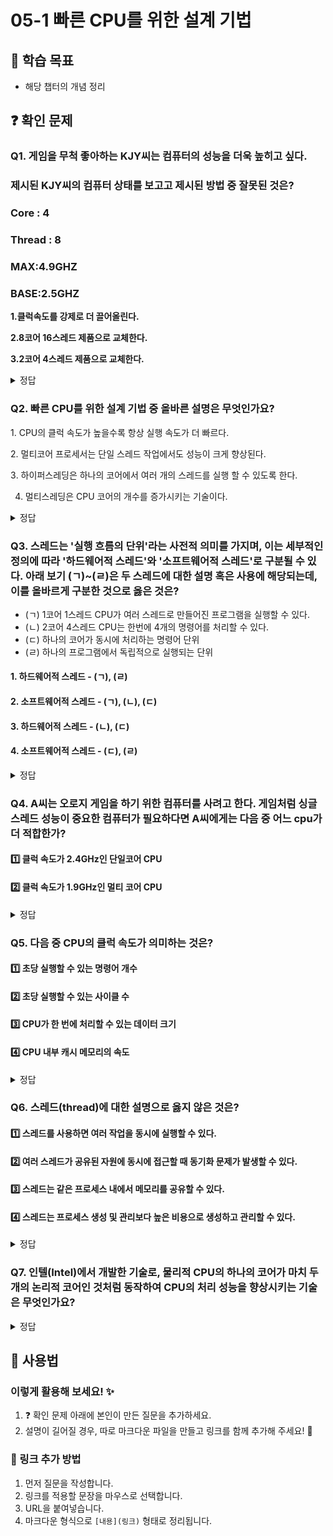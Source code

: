 # 05-1 빠른 CPU를 위한 설계 기법

## 📌 학습 목표
- 해당 챕터의 개념 정리

## ❓ 확인 문제
### Q1. 게임을 무척 좋아하는 KJY씨는 컴퓨터의 성능을 더욱 높히고 싶다.
### 제시된 KJY씨의 컴퓨터 상태를 보고고 제시된 방법 중 잘못된 것은? 

### Core : 4
### Thread : 8
### MAX:4.9GHZ
### BASE:2.5GHZ

**1.클럭속도를 강제로 더 끌어올린다.**

**2.8코어 16스레드 제품으로 교체한다.**

**3.2코어 4스레드 제품으로 교체한다.**

<details>
<summary>정답</summary>

- **3. 2코어 4스레드 제품으로 교체한다.**   

**[해설]**
1.클럭 속도를 강제로 올리는 것은 오버클럭킹이라는 기법으로 
 기본적으로 클럭 속도가 높으면 컴퓨터의 성능은 오른다.
다만 과하게 사용할 경우 발열 문제등이 발생하기에 적절히 사용해야 한다.
2.코어란 명령어를 실행하는 부품으로 코어가 8개라는 것은 명령어를 실행하는 부품을 8개 포함하고 있다는 것이다. 
스레드는 컴퓨터가 함번에 처리할수 있는 명령어 단위를 의미한다. 
즉 16스레드란 한번에 16가지 명령어를 처리 할 수 있다. 

3.코어와 스레드가 위의 설명한 대로이기에 코어와 스레드가 기존보다 줄어든다면 
컴퓨터의 성능은 오히려 떨어질 것이다. 

---

</details>

### Q2. 빠른 CPU를 위한 설계 기법 중 올바른 설명은 무엇인가요?

1️. CPU의 클럭 속도가 높을수록 항상 실행 속도가 더 빠르다.

2️. 멀티코어 프로세서는 단일 스레드 작업에서도 성능이 크게 향상된다.

3️. 하이퍼스레딩은 하나의 코어에서 여러 개의 스레드를 실행 할 수 있도록 한다.

4. 멀티스레딩은 CPU 코어의 개수를 증가시키는 기술이다.

<details>
<summary>정답</summary>

- **3. 하이퍼스레딩은 하나의 코어에서 여러 개의 스레드를 실행 할 수 있도록 한다.**   
  - 하이퍼스레딩은 인텔에서 개발한 기술로, 한 개의 코어가 마치 두 개의 논리적 코어처럼 동작하도록 하여 병렬 처리를 향상시키는 기능입니다.

**[해설]**

- **1. CPU의 클럭 속도가 높을수록 항상 실행 속도가 더 빠르다. X**   
  - 클럭 속도(GHz)가 높으면 CPU가 초당 실행할 수 있는 명령어 수가 증가
  - 하지만 아키텍처, 캐시 메모리, 전력 효율성 등 다른 요소에 따라 성능 차이가 날 수 있음
  - 클럭 속도가 높아도 성능이 항상 빠른 것은 아님 (예: 최신 저클럭 CPU가 과거 고클럭 CPU보다 더 빠를 수도 있음)


- **2️. 멀티코어 프로세서는 단일 스레드 작업에서도 성능이 크게 향상된다. X**   
  - 여러 개의 코어가 있어서 멀티스레드 환경에서는 성능이 향상됨
  - 단일 스레드(single-thread) 작업에서는 큰 차이가 없을 수도 있음
  - 멀티코어는 단일 스레드 작업에서 반드시 성능 향상을 보장하지 않음
  

- **4. 멀티스레딩은 CPU 코어의 개수를 증가시키는 기술이다. X** 
  - 하나의 프로그램이 여러 개의 스레드를 생성하여 CPU의 여러 코어를 효율적으로 활용하는 기법
  - 멀티스레딩은 CPU의 코어 개수를 늘리는 기술이 아니라, 여러 개의 스레드를 활용하는 기법
  
---

</details>

### Q3. 스레드는 '실행 흐름의 단위'라는 사전적 의미를 가지며, 이는 세부적인 정의에 따라 '하드웨어적 스레드'와 '소프트웨어적 스레드'로 구분될 수 있다. 아래 보기 (ㄱ)~(ㄹ)은 두 스레드에 대한 설명 혹은 사용에 해당되는데, 이를 올바르게 구분한 것으로 옳은 것은?

- (ㄱ) 1코어 1스레드 CPU가 여러 스레드로 만들어진 프로그램을 실행할 수 있다.
- (ㄴ) 2코어 4스레드 CPU는 한번에 4개의 명령어를 처리할 수 있다.
- (ㄷ) 하나의 코어가 동시에 처리하는 명령어 단위
- (ㄹ) 하나의 프로그램에서 독립적으로 실행되는 단위

#### 1. 하드웨어적 스레드 - (ㄱ), (ㄹ)
#### 2. 소프트웨어적 스레드 - (ㄱ), (ㄴ), (ㄷ)
#### 3. 하드웨어적 스레드 - (ㄴ), (ㄷ)
#### 4. 소프트웨어적 스레드 - (ㄷ), (ㄹ)

<details>
<summary>정답</summary>

#### 3. 하드웨어적 스레드 - (ㄴ), (ㄷ)  
- CPU에서 사용되는 스레드와 프로그래밍에서 사용되는 스레드는 용례가 다르기 때문에, 각 의미를 갖는 스레드를 구분할 필요가 있습니다.
- 하드웨어적 스레드는 하나의 코어가 동시에 처리하는 명령어 단위를 의미합니다.
- 소프트웨어적 스레드는 하나의 프로그램에서 독립적으로 실행되는 단위를 의미합니다. 
- 따라서 하드웨어적 스레드는 (ㄴ), (ㄷ), 소프트웨어적 스레드는 (ㄱ), (ㄹ) 로 구분할 수 있습니다. 
  
---

</details> 

### Q4. A씨는 오로지 게임을 하기 위한 컴퓨터를 사려고 한다. 게임처럼 싱글 스레드 성능이 중요한 컴퓨터가 필요하다면 A씨에게는 다음 중 어느 cpu가 더 적합한가?
#### 1️⃣ 클럭 속도가 2.4GHz인 단일코어 CPU 
#### 2️⃣ 클럭 속도가 1.9GHz인 멀티 코어 CPU

<details> 
<summary>정답</summary>
#### 1️⃣ 클럭 속도가 2.4GHz인 단일코어 CPU

**[해설]**
- 게임은 일반적으로 **싱글 스레드 성능**이 중요하기 때문에, 클럭 속도가 더 높은 단일 코어 CPU가 더 적합하다.
- 대부분의 게임은 멀티 코어를 어느 정도 활용하긴 하지만, 여전히 **단일 스레드 성능**이 게임 프레임 레이트(FPS)에 큰 영향을 미치고 있다.
-  클럭 속도가 높을수록 한 스레드에서 더 많은 연산을 수행할 수 있어, 결과적으로 게임 성능이 향상될 가능성이 크다. 
</details>


### Q5. 다음 중 CPU의 클럭 속도가 의미하는 것은?

#### 1️⃣ 초당 실행할 수 있는 명령어 개수
#### 2️⃣ 초당 실행할 수 있는 사이클 수
#### 3️⃣ CPU가 한 번에 처리할 수 있는 데이터 크기
#### 4️⃣ CPU 내부 캐시 메모리의 속도

<details>
<summary>정답</summary>

<h4>2️⃣ 초당 실행할 수 있는 사이클 수</h4>

- 클럭 속도는 CPU가 초당 실행할 수 있는 **사이클(Clock Cycle)** 수를 의미함.

---
#### 1️⃣ 말 그대로 명령어 개수를 의미하며 클럭이 높다고 항상 명령어 실행 속도가 높은 것은 아니라는 것을 알아야 됨.

#### 3️⃣ CPU가 한 번에 처리할 수 있는 데이터 크기는 **버스 폭**과 관련됨.

#### 4️⃣ 캐시 메모리의 속도는 클럭 속도와 직접적인 관련이 없음.

</details>


### Q6. 스레드(thread)에 대한 설명으로 옳지 않은 것은?

#### 1️⃣ 스레드를 사용하면 여러 작업을 동시에 실행할 수 있다.
#### 2️⃣ 여러 스레드가 공유된 자원에 동시에 접근할 때 동기화 문제가 발생할 수 있다.
#### 3️⃣ 스레드는 같은 프로세스 내에서 메모리를 공유할 수 있다.
#### 4️⃣ 스레드는 프로세스 생성 및 관리보다 높은 비용으로 생성하고 관리할 수 있다.

<details>
<summary>정답</summary>

#### 4️⃣: 스레드는 프로세스보다 생성 및 관리 비용이 낮음, 프로세스를 생성하면 독립적인 메모리 공간을 할당받아야 하므로 비용이 많이 들지만, 스레드는 프로세스 내에서 메모리를 공유하므로 상대적으로 비용이 적게 든다.

- 스레드의 장점
    - 멀티스레딩을 통해 여러 작업을 동시에 실행할 수 있음.
    - 같은 프로세스 내에서 메모리를 공유할 수 있음 (같은 프로세스 주소 공간 공유).
    - 프로세스의 생성 및 관리 비용보다 적은 비용으로 생성하고 관리할 수 있음.
    - 응용 프로그램이 사용자 입력에 신속하게 응답할 수 있음.

- 스레드의 단점
    - 여러 스레드가 공유된 자원에 동시에 접근할 때 동기화 문제가 발생할 수 있음 (경합 조건(Race Condition)이나 교착 상태(Deadlock)와 같은 문제를 해결하기 위해 적절한 동기화 메커니즘을 구현해야 함).
    - 스레드 간의 전환 및 동기화 작업은 오버헤드를 발생시킬 수 있음.
    - 스레드 간의 상호작용은 버그 발생 가능성을 높임.
    
---

</details>


### Q7. 인텔(Intel)에서 개발한 기술로, 물리적 CPU의 하나의 코어가 마치 두 개의 논리적 코어인 것처럼 동작하여 CPU의 처리 성능을 향상시키는 기술은 무엇인가요?

<details>
<summary>정답</summary>

#### 하이퍼스레딩(Hyper-Threading)

- 하이퍼스레딩의 특징
    - 논리적 코어: 물리적 코어 하나가 두 개의 논리적 코어로 동작함.
    - 자원 공유: 물리적 코어의 자원을 두 개의 스레드가 공유하여 자원을 보다 효율적으로 사용함.
    - 향상된 병렬 처리: 다중 작업을 빠르게 처리할 수 있어 멀티스레드 애플리케이션 성능이 개선됨.
    - 주로 고성능 컴퓨팅이 필요한 애플리케이션과 서버 환경에서 자주 사용됨.

---

</details>


## 📝 사용법  
### 이렇게 활용해 보세요! ✨  
1. ❓ 확인 문제 아래에 본인이 만든 질문을 추가하세요.  
2. 설명이 길어질 경우, 따로 마크다운 파일을 만들고 링크를 함께 추가해 주세요! 🔗  

### 🔗 링크 추가 방법  
1. 먼저 질문을 작성합니다.  
2. 링크를 적용할 문장을 마우스로 선택합니다.  
3. URL을 붙여넣습니다.  
4. 마크다운 형식으로 `[내용](링크)` 형태로 정리됩니다.  
